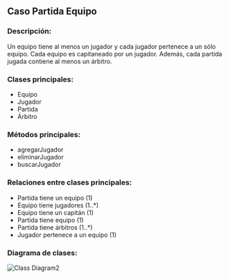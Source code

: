 ## Caso Partida Equipo
### Descripción:
Un equipo tiene al menos un jugador y cada jugador pertenece a un sólo equipo. Cada equipo es capitaneado por un jugador. Además, cada partida jugada contiene al menos un árbitro.

### Clases principales:
- Equipo
- Jugador
- Partida
- Árbitro

### Métodos principales:
- agregarJugador
- eliminarJugador
- buscarJugador

### Relaciones entre clases principales:
- Partida tiene un equipo (1)
- Equipo tiene jugadores (1..*)
- Equipo tiene un capitán (1)
- Partida tiene equipo (1)
- Partida tiene árbitros (1..*)
- Jugador pertenece a un equipo (1)

### Diagrama de clases:
![Class Diagram2](https://github.com/NichoUlloa/PartidaEquipo_-TareaModelado/assets/145157325/80ad6e86-3882-4c10-95fb-fae0b7de3272)
